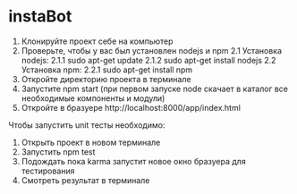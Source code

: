 # instaBot
1. Клонируйте проект себе на компьютер
2. Проверьте, чтобы у вас был установлен nodejs и npm
2.1 Установка nodejs:
2.1.1 sudo apt-get update
2.1.2 sudo apt-get install nodejs
2.2 Установка npm:
2.2.1 sudo apt-get install npm
3. Откройте директорию проекта в терминале
4. Запустите npm start (при первом запуске node скачает в каталог все необходимые компоненты и модули)
5. Откройте в бразуере http://localhost:8000/app/index.html

Чтобы запустить unit тесты необходимо:
1. Открыть проект в новом терминале
2. Запустить npm test
3. Подождать пока karma запустит новое окно бразуера для тестирования
4. Смотреть результат в терминале